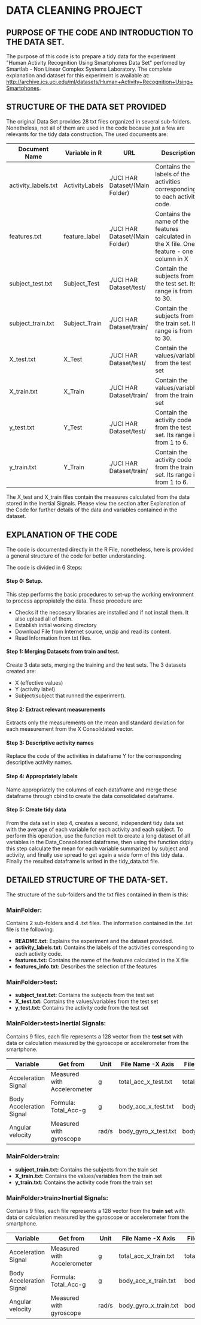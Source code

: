 # DATA CLEANING PROJECT
## PURPOSE OF THE CODE AND INTRODUCTION TO THE DATA SET. 
The purpose of this code is to prepare a tidy data for the experiment "Human Activity Recognition Using Smartphones Data Set" perfomed by Smartlab - Non Linear Complex Systems Laboratory. The complete explanation and dataset for this experiment is available at: http://archive.ics.uci.edu/ml/datasets/Human+Activity+Recognition+Using+Smartphones. 

## STRUCTURE OF THE DATA SET PROVIDED
The original Data Set provides 28 txt files organized in several sub-folders. Nonetheless, not all of them are used in the code because just a few are relevants for the tidy data construction. The used documents are:

|Document Name   | Variable in R| URL  | Description  | 
|---|---|---|---|
|activity_labels.txt|ActivityLabels|./UCI HAR Dataset/(Main Folder)|Contains the labels of the activities corresponding to each activity code.|
|features.txt|feature_label|./UCI HAR Dataset/(Main Folder)|Contains the name of the features calculated in the X file. One feature - one column in X|
|subject_test.txt|Subject_Test|./UCI HAR Dataset/test/|Contain the subjects from the test set. Its range is from 1 to 30.|   
|subject_train.txt|Subject_Train|./UCI HAR Dataset/train/|Contain the subjects from the train set. Its range is from 1 to 30.|   
|X_test.txt|X_Test|./UCI HAR Dataset/test/|Contain the values/variables from the test set|   
|X_train.txt|X_Train|./UCI HAR Dataset/train/|Contain the values/variables from the train set|   
|y_test.txt|Y_Test|./UCI HAR Dataset/test/|Contain the activity code from the test set. Its range is from 1 to 6.|   
|y_train.txt|Y_Train|./UCI HAR Dataset/train/|Contain the activity code from the train set. Its range is from 1 to 6.|   

The X_test and X_train files contain the measures calculated from the data stored in the Inertial Signals. Please view the section after Explanation of the Code for further details of the data and variables contained in the dataset. 

## EXPLANATION OF THE CODE
The code is documented directly in the R File, nonetheless, here is provided a general structure of the code for better understanding. 

The code is divided in 6 Steps:
#### Step 0: Setup. 
This step performs the basic procedures to set-up the working environment to process appropiately the data. These procedure are: 
- Checks if the neccesary libraries are installed and if not install them. It also upload all of them. 
- Establish initial working directory
- Download File from Internet source, unzip and read its content. 
- Read Information from txt files.         

#### Step 1: Merging Datasets from train and test. 
Create 3 data sets, merging the training and the test sets. The 3 datasets created are:
- X (effective values)
- Y (activity label) 
- Subject(subject that runned the experiment).

#### Step 2: Extract relevant measurements
Extracts only the measurements on the mean and standard deviation for each measurement from the X Consolidated vector. 

#### Step 3: Descriptive activity names
Replace the code of the activities in dataframe Y for the corresponding descriptive activity names. 

#### Step 4: Appropriately labels
Name appropriately the columns of each dataframe and merge these dataframe through cbind to create the data consolidated dataframe. 

#### Step 5: Create tidy data
From the data set in step 4, creates a second, independent tidy data set with the average of each variable for each activity and each subject. 
To perform this operation, use the function melt to create a long dataset of all variables in the Data_Consolidated dataframe, then using the function ddply this step calculate the mean for each variable summarized by subject and activity, and finally use spread to get again a wide form of this tidy data. Finally the resulted dataframe is writed in the tidy_data.txt file. 

## DETAILED STRUCTURE OF THE DATA-SET. 
The structure of the sub-folders and the txt files contained in them is this:

### MainFolder: 
Contains 2 sub-folders and 4 .txt files. The information contained in the .txt file is the following: 
- **README.txt:** Explains the experiment and the dataset provided. 
- **activity_labels.txt:** Contains the labels of the activities corresponding to each activity code. 
- **features.txt:** Contains the name of the features calculated in the X file
- **features_info.txt:** Describes the selection of the features 

### MainFolder>test:
- **subject_test.txt:** Contains the subjects from the test set
- **X_test.txt:** Contains the values/variables from the test set
- **y_test.txt:** Contains the activity code from the test set

### MainFolder>test>Inertial Signals:
Contains 9 files, each file represents a 128 vector from the **test set** with data or calculation measured by the gyroscope or accelerometer from the smartphone.

|Variable|Get from|Unit|File Name -X Axis|File Name -Y Axis| File Name -Z Axis| 
|---|---|---|---|---|---|
|Acceleration Signal|Measured with Accelerometer|g|total_acc_x_test.txt|total_acc_y_test.txt|total_acc_z_test.txt| 
|Body Acceleration Signal|Formula: Total_Acc-g|g|body_acc_x_test.txt|body_acc_y_test.txt|body_acc_z_test.txt| 
|Angular velocity|Measured with gyroscope|rad/s|body_gyro_x_test.txt|body_gyro_y_test.txt|body_gyro_z_test.txt| 

### MainFolder>train:
- **subject_train.txt:** Contains the subjects from the train set
- **X_train.txt:** Contains the values/variables from the train set
- **y_train.txt:** Contains the activity code from the train set

### MainFolder>train>Inertial Signals:
Contains 9 files, each file represents a 128 vector from the **train set** with data or calculation measured by the gyroscope or accelerometer from the smartphone.

|Variable|Get from|Unit|File Name -X Axis|File Name -Y Axis| File Name -Z Axis| 
|---|---|---|---|---|---|
|Acceleration Signal|Measured with Accelerometer|g|total_acc_x_train.txt|total_acc_y_train.txt|total_acc_z_train.txt| 
|Body Acceleration Signal|Formula: Total_Acc-g|g|body_acc_x_train.txt|body_acc_y_train.txt|body_acc_z_train.txt| 
|Angular velocity|Measured with gyroscope|rad/s|body_gyro_x_train.txt|body_gyro_y_train.txt|body_gyro_z_train.txt| 
